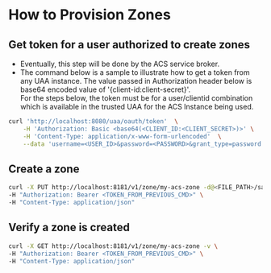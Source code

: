 # How to Provision Zones

## Get token for a user authorized to create zones
* Eventually, this step will be done by the ACS service broker. 
* The command below is a sample to illustrate how to get a token from any UAA instance. The value passed in Authorization header below is base64 encoded value of '{client-id:client-secret}'.  
For the steps below, the token must be for a user/clientid combination which is available in the trusted UAA for the ACS Instance being used.

```bash
curl 'http://localhost:8080/uaa/oauth/token'  \
	-H 'Authorization: Basic <base64(<CLIENT_ID:<CLIENT_SECRET>)>' \
	-H 'Content-Type: application/x-www-form-urlencoded'  \
	--data 'username=<USER_ID>&password=<PASSWORD>&grant_type=password'
```
	
## Create a zone
```bash
curl -X PUT http://localhost:8181/v1/zone/my-acs-zone -d@<FILE_PATH>/sample-zone.json -v \
-H "Authorization: Bearer <TOKEN_FROM_PREVIOUS_CMD>" \
-H "Content-Type: application/json"	
```

## Verify a zone is created
```bash
curl -X GET http://localhost:8181/v1/zone/my-acs-zone -v \
-H "Authorization: Bearer <TOKEN_FROM_PREVIOUS_CMD>" \
-H "Content-Type: application/json"	
```
